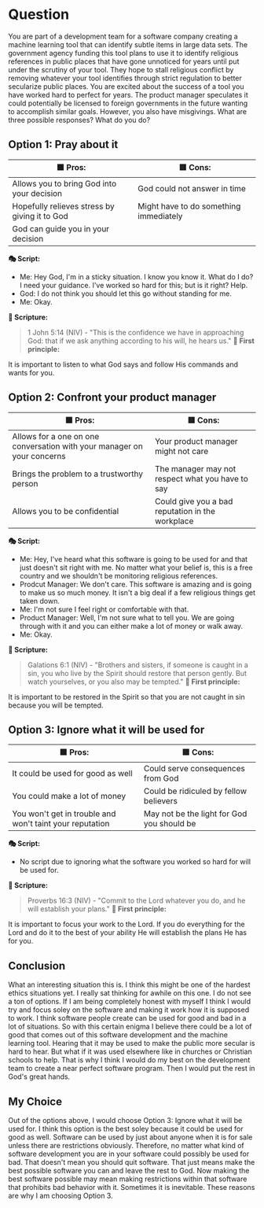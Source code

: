 # Question

You are part of a development team for a software company creating a machine learning tool that can identify subtle items in large data sets. The government agency funding this tool plans to use it to identify religious references in public places that have gone unnoticed for years until put under the scrutiny of your tool. They hope to stall religious conflict by removing whatever your tool identifies through strict regulation to better secularize public places. You are excited about the success of a tool you have worked hard to perfect for years. The product manager speculates it could potentially be licensed to foreign governments in the future wanting to accomplish similar goals. However, you also have misgivings. What are three possible responses? What do you do?

## Option 1: Pray about it

| **🟩 Pros:** | **🟥 Cons:** |
| ------------- | ------------- |
| Allows you to bring God into your decision | God could not answer in time |
| Hopefully relieves stress by giving it to God | Might have to do something immediately | 
| God can guide you in your decision |  |

**🎭 Script:**

 - Me: Hey God, I'm in a sticky situation. I know you know it. What do I do? I need your guidance. I've worked so hard for this; but is it right? Help.
 - God: I do not think you should let this go without standing for me.
 - Me: Okay.

**📖 Scripture:**

> 1 John 5:14 (NIV) - "This is the confidence we have in approaching God: that if we ask anything according to his will, he hears us."
**🤔 First principle:**

It is important to listen to what God says and follow His commands and wants for you.

## Option 2: Confront your product manager

| **🟩 Pros:** | **🟥 Cons:** |
| ------------- | ------------- |
| Allows for a one on one conversation with your manager on your concerns | Your product manager might not care |
| Brings the problem to a trustworthy person | The manager may not respect what you have to say | 
| Allows you to be confidential | Could give you a bad reputation in the workplace |

**🎭 Script:**

 - Me: Hey, I've heard what this software is going to be used for and that just doesn't sit right with me. No matter what your belief is, this is a free country and we shouldn't be monitoring religious references. 
 - Prodcut Manager: We don't care. This software is amazing and is going to make us so much money. It isn't a big deal if a few religious things get taken down.
 - Me: I'm not sure I feel right or comfortable with that.
 - Product Manager: Well, I'm not sure what to tell you. We are going through with it and you can either make a lot of money or walk away.
 - Me: Okay.

**📖 Scripture:**

> Galations 6:1 (NIV) - "Brothers and sisters, if someone is caught in a sin, you who live by the Spirit should restore that person gently. But watch yourselves, or you also may be tempted."
**🤔 First principle:**

It is important to be restored in the Spirit so that you are not caught in sin because you will be tempted. 

## Option 3: Ignore what it will be used for

| **🟩 Pros:** | **🟥 Cons:** |
| ------------- | ------------- |
| It could be used for good as well | Could serve consequences from God |
| You could make a lot of money | Could be ridiculed by fellow believers | 
| You won't get in trouble and won't taint your reputation | May not be the light for God you should be | 

**🎭 Script:**

- No script due to ignoring what the software you worked so hard for will be used for. 

**📖 Scripture:**

 > Proverbs 16:3 (NIV) - "Commit to the Lord whatever you do, and he will establish your plans."
**🤔 First principle:**

It is important to focus your work to the Lord. If you do everything for the Lord and do it to the best of your ability He will establish the plans He has for you.

## Conclusion

What an interesting situation this is. I think this might be one of the hardest ethics situations yet. I really sat thinking for awhile on this one. I do not see a ton of options. If I am being completely honest with myself I think I would try and focus soley on the software and making it work how it is supposed to work.
I think software people create can be used for good and bad in a lot of situations. So with this certain enigma I believe there could be a lot of good that comes out of this software development and the machine learning tool. 
Hearing that it may be used to make the public more secular is hard to hear. But what if it was used elsewhere like in churches or Christian schools to help. That is why I think I would do my best on the development team to create a near perfect software program.
Then I would put the rest in God's great hands.

## My Choice

Out of the options above, I would choose Option 3: Ignore what it will be used for. I think this option is the best soley because it could be used for good as well. Software can be used by just about anyone when it is for sale unless there are restrictions obviously. Therefore, no matter what kind of software development you are in your software could possibly be used for bad.
That doesn't mean you should quit software. That just means make the best possible software you can and leave the rest to God. Now making the best software possible may mean making restrictions within that software that prohibits bad behavior with it. Sometimes it is inevitable.
These reasons are why I am choosing Option 3.
